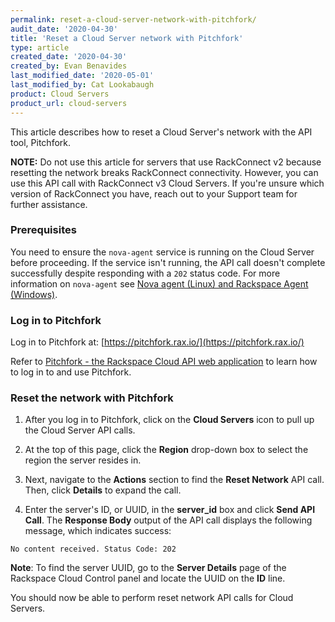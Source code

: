 ```yaml
---
permalink: reset-a-cloud-server-network-with-pitchfork/
audit_date: '2020-04-30'
title: 'Reset a Cloud Server network with Pitchfork'
type: article
created_date: '2020-04-30'
created_by: Evan Benavides
last_modified_date: '2020-05-01'
last_modified_by: Cat Lookabaugh
product: Cloud Servers
product_url: cloud-servers
---
```


This article describes how to reset a Cloud Server's network with the API tool, Pitchfork.

**NOTE:** Do not use this article for servers that use RackConnect v2 because resetting the network breaks RackConnect connectivity. However, you can use this API call with RackConnect v3 Cloud Servers. If you're unsure which version of RackConnect you have, reach out to your Support team for further assistance.

### Prerequisites

You need to ensure the `nova-agent` service is running on the Cloud Server before proceeding. If the service isn't running, the API call doesn't complete successfully despite responding with a `202` status code. For more information on `nova-agent` see [Nova agent (Linux) and Rackspace Agent (Windows)](/how-to/nova-agent-unix-and-rackspace-agent-windows/).

### Log in to Pitchfork

Log in to Pitchfork at: [https://pitchfork.rax.io/](https://pitchfork.rax.io/)

Refer to [Pitchfork - the Rackspace Cloud API web application](/how-to/pitchfork-the-rackspace-cloud-api-web-application/) to learn how to log in to and use Pitchfork.

### Reset the network with Pitchfork

1. After you log in to Pitchfork, click on the **Cloud Servers** icon to pull up the Cloud Server API calls.

2. At the top of this page, click the **Region** drop-down box to select the region the server resides in.

3. Next, navigate to the **Actions** section to find the **Reset Network** API call. Then, click **Details** to expand the    call.

4. Enter the server's ID, or UUID, in the **server_id** box and click **Send API Call**. The **Response Body** output of the API call displays the following message, which indicates success:

`No content received. Status Code: 202`

**Note**: To find the server UUID, go to the **Server Details** page of the Rackspace Cloud Control panel and locate the UUID on the **ID** line.

You should now be able to perform reset network API calls for Cloud Servers.
